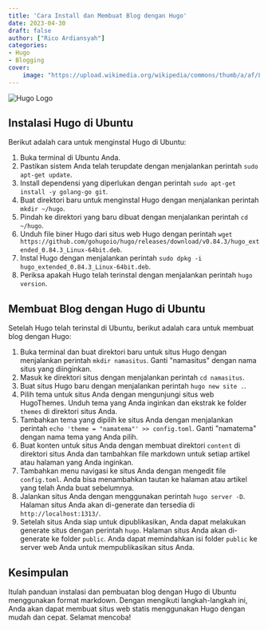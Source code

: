 ```yaml
---
title: 'Cara Install dan Membuat Blog dengan Hugo'
date: 2023-04-30
draft: false
author: ["Rico Ardiansyah"]
categories:
- Hugo
- Blogging
cover:
    image: "https://upload.wikimedia.org/wikipedia/commons/thumb/a/af/Logo_of_Hugo_the_static_website_generator.svg/640px-Logo_of_Hugo_the_static_website_generator.svg.png"
---
```

![Hugo Logo](https://upload.wikimedia.org/wikipedia/commons/thumb/a/af/Logo_of_Hugo_the_static_website_generator.svg/640px-Logo_of_Hugo_the_static_website_generator.svg.png)
## Instalasi Hugo di Ubuntu
Berikut adalah cara untuk menginstal Hugo di Ubuntu:

1. Buka terminal di Ubuntu Anda.
2. Pastikan sistem Anda telah terupdate dengan menjalankan perintah `sudo apt-get update`.
3. Install dependensi yang diperlukan dengan perintah `sudo apt-get install -y golang-go git`.
4. Buat direktori baru untuk menginstal Hugo dengan menjalankan perintah `mkdir ~/hugo`.
5. Pindah ke direktori yang baru dibuat dengan menjalankan perintah `cd ~/hugo`.
6. Unduh file biner Hugo dari situs web Hugo dengan perintah `wget https://github.com/gohugoio/hugo/releases/download/v0.84.3/hugo_extended_0.84.3_Linux-64bit.deb`.
7. Instal Hugo dengan menjalankan perintah `sudo dpkg -i hugo_extended_0.84.3_Linux-64bit.deb`.
8. Periksa apakah Hugo telah terinstal dengan menjalankan perintah `hugo version`.

## Membuat Blog dengan Hugo di Ubuntu
Setelah Hugo telah terinstal di Ubuntu, berikut adalah cara untuk membuat blog dengan Hugo:

1. Buka terminal dan buat direktori baru untuk situs Hugo dengan menjalankan perintah `mkdir namasitus`. Ganti "namasitus" dengan nama situs yang diinginkan.
2. Masuk ke direktori situs dengan menjalankan perintah `cd namasitus`.
3. Buat situs Hugo baru dengan menjalankan perintah `hugo new site .`.
4. Pilih tema untuk situs Anda dengan mengunjungi situs web HugoThemes. Unduh tema yang Anda inginkan dan ekstrak ke folder `themes` di direktori situs Anda.
5. Tambahkan tema yang dipilih ke situs Anda dengan menjalankan perintah `echo 'theme = "namatema"' >> config.toml`. Ganti "namatema" dengan nama tema yang Anda pilih.
6. Buat konten untuk situs Anda dengan membuat direktori `content` di direktori situs Anda dan tambahkan file markdown untuk setiap artikel atau halaman yang Anda inginkan.
7. Tambahkan menu navigasi ke situs Anda dengan mengedit file `config.toml`. Anda bisa menambahkan tautan ke halaman atau artikel yang telah Anda buat sebelumnya.
8. Jalankan situs Anda dengan menggunakan perintah `hugo server -D`. Halaman situs Anda akan di-generate dan tersedia di `http://localhost:1313/`.
9. Setelah situs Anda siap untuk dipublikasikan, Anda dapat melakukan generate situs dengan perintah `hugo`. Halaman situs Anda akan di-generate ke folder `public`. Anda dapat memindahkan isi folder `public` ke server web Anda untuk mempublikasikan situs Anda.

## Kesimpulan
Itulah panduan instalasi dan pembuatan blog dengan Hugo di Ubuntu menggunakan format markdown. Dengan mengikuti langkah-langkah ini, Anda akan dapat membuat situs web statis menggunakan Hugo dengan mudah dan cepat. Selamat mencoba!
